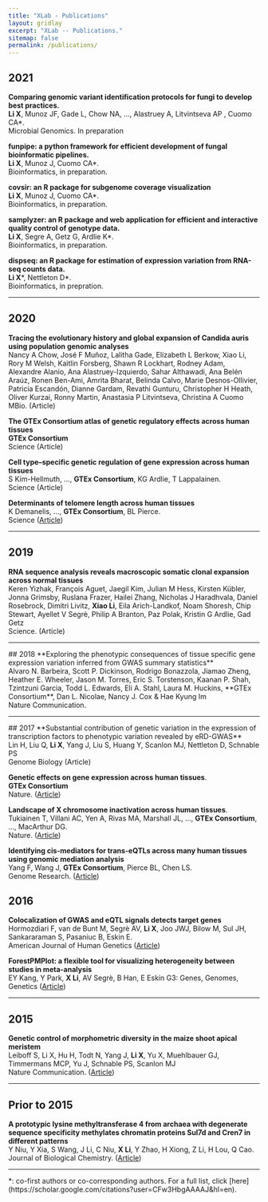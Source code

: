 ```yaml
---
title: "XLab - Publications"
layout: gridlay
excerpt: "XLab -- Publications."
sitemap: false
permalink: /publications/
---
```


## 2021
**Comparing genomic variant identification protocols for fungi to develop best practices.** <br>
**Li X**, Munoz JF, Gade L, Chow NA, ..., Alastruey A, Litvintseva AP , Cuomo CA*.<br>
Microbial Genomics. In preparation <br>

**funpipe: a python framework for efficient development of fungal bioinformatic pipelines.** <br>
**Li X**, Munoz J, Cuomo CA*. <br>
Bioinformatics, in preparation. <br>


**covsir: an R package for subgenome coverage visualization** <br>
**Li X**, Munoz J, Cuomo CA*. <br>
Bioinformatics, in preparation. <br>

**samplyzer: an R package and web application for efficient and interactive quality control of genotype data.** <br>
**Li X**, Segre A, Getz G, Ardlie K*. <br>
Bioinformatics, in preparation.

**dispseq: an R package for estimation of expression variation from RNA-seq counts data.** <br>
**Li X***, Nettleton D\*. <br>
Bioinformatics, in prepration. <br>

<hr>

## 2020
**Tracing the evolutionary history and global expansion of Candida auris using population genomic analyses** <br>
Nancy A Chow, José F Muñoz, Lalitha Gade, Elizabeth L Berkow, Xiao Li, Rory M Welsh, Kaitlin Forsberg, Shawn R Lockhart, Rodney Adam, Alexandre Alanio, Ana Alastruey-Izquierdo, Sahar Althawadi, Ana Belén Araúz, Ronen Ben-Ami, Amrita Bharat, Belinda Calvo, Marie Desnos-Ollivier, Patricia Escandón, Dianne Gardam, Revathi Gunturu, Christopher H Heath, Oliver Kurzai, Ronny Martin, Anastasia P Litvintseva, Christina A Cuomo <br>
MBio. (Article)

**The GTEx Consortium atlas of genetic regulatory effects across human tissues** <br>
**GTEx Consortium**<br>
Science (Article)

**Cell type–specific genetic regulation of gene expression across human tissues** <br>
S Kim-Hellmuth, ..., **GTEx Consortium**, KG Ardlie, T Lappalainen. <br>
Science (Article)

**Determinants of telomere length across human tissues** <br>
K Demanelis, ..., **GTEx Consortium**, BL Pierce. <br>
Science ([Article]())
<hr>

## 2019
**RNA sequence analysis reveals macroscopic somatic clonal expansion across normal tissues**<br>
Keren Yizhak, François Aguet, Jaegil Kim, Julian M Hess, Kirsten Kübler, Jonna Grimsby, Ruslana Frazer, Hailei Zhang, Nicholas J Haradhvala, Daniel Rosebrock, Dimitri Livitz, **Xiao Li**, Eila Arich-Landkof, Noam Shoresh, Chip Stewart, Ayellet V Segrè, Philip A Branton, Paz Polak, Kristin G Ardlie, Gad Getz<br>
Science. (Article)

<hr>
## 2018
**Exploring the phenotypic consequences of tissue specific gene expression variation inferred from GWAS summary statistics** <br>
Alvaro N. Barbeira, Scott P. Dickinson, Rodrigo Bonazzola, Jiamao Zheng, Heather E. Wheeler, Jason M. Torres, Eric S. Torstenson, Kaanan P. Shah, Tzintzuni Garcia, Todd L. Edwards, Eli A. Stahl, Laura M. Huckins, **GTEx Consortium**, Dan L. Nicolae, Nancy J. Cox & Hae Kyung Im <br>
Nature Communication. 
<hr>
## 2017
**Substantial contribution of genetic variation in the expression of transcription factors to phenotypic variation revealed by eRD-GWAS** <br>
Lin H, Liu Q, <b>Li X</b>, Yang J, Liu S, Huang Y, Scanlon MJ, Nettleton D, Schnable PS<br>
Genome Biology (Article)

**Genetic effects on gene expression across human tissues**. <br>
**GTEx Consortium** <br>
Nature. ([Article]())

**Landscape of X chromosome inactivation across human tissues**. <br>
Tukiainen T, Villani AC, Yen A, Rivas MA, Marshall JL, ..., **GTEx Consortium**, ..., MacArthur DG. <br>
Nature. ([Article]())

**Identifying cis-mediators for trans-eQTLs across many human tissues using genomic mediation analysis** <br>
Yang F, Wang J, **GTEx Consortium**, Pierce BL, Chen LS. <br>
Genome Research. ([Article](https://genome.cshlp.org/content/27/11/1859.short#aff-1))

## 2016
**Colocalization of GWAS and eQTL signals detects target genes**<br>
Hormozdiari F, van de Bunt M, Segrè AV, <b>Li X</b>, Joo JWJ, Bilow M, Sul JH, Sankararaman S, Pasaniuc B, Eskin E. <br>
American Journal of Human Genetics ([Article](https://doi.org/10.1016/j.ajhg.2016.10.003))

**ForestPMPlot: a flexible tool for visualizing heterogeneity between studies in meta-analysis** <br>
EY Kang, Y Park, **X Li**, AV Segrè, B Han, E Eskin
G3: Genes, Genomes, Genetics ([Article]())
<hr>

## 2015
**Genetic control of morphometric diversity in the maize shoot apical meristem** <br>
Leiboff S, Li X, Hu H, Todt N, Yang J, **Li X**, Yu X, Muehlbauer GJ, Timmermans MCP, Yu J, Schnable PS, Scanlon MJ<br>
Nature Communication. ([Article]())
<hr>

## Prior to 2015
**A prototypic lysine methyltransferase 4 from archaea with degenerate sequence specificity methylates chromatin proteins Sul7d and Cren7 in different patterns**<br>
Y Niu, Y Xia, S Wang, J Li, C Niu, **X Li**, Y Zhao, H Xiong, Z Li, H Lou, Q Cao. <br>
Journal of Biological Chemistry. ([Article]())

<hr>
*: co-first authors or co-corresponding authors.
For a full list, click [here](https://scholar.google.com/citations?user=CFw3HbgAAAAJ&hl=en).

